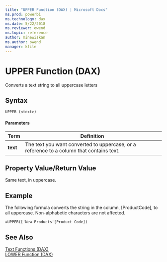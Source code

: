```yaml
---
title: "UPPER Function (DAX) | Microsoft Docs"
ms.prod: powerbi 
ms.technology: dax
ms.date: 5/22/2018
ms.reviewer: owend
ms.topic: reference
author: minewiskan
ms.author: owend
manager: kfile
---
```

# UPPER Function (DAX)
Converts a text string to all uppercase letters  
  
## Syntax  
  
```dax
UPPER (<text>)  
```
  
#### Parameters  
  
|Term|Definition|  
|--------|--------------|  
|**text**|The text you want converted to uppercase, or a reference to a column that contains text.|  
  
## Property Value/Return Value  
Same text, in uppercase.  
  
## Example  
The following formula converts the string in the column, [ProductCode], to all uppercase. Non-alphabetic characters are not affected.  
  
```dax
=UPPER(['New Products'[Product Code])  
```
  
## See Also  
[Text Functions &#40;DAX&#41;](text-functions-dax.md)  
[LOWER Function &#40;DAX&#41;](lower-function-dax.md)  
  
